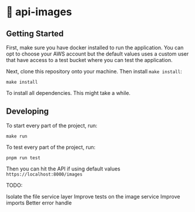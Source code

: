# :city_sunrise: api-images

## Getting Started

First, make sure you have docker installed to run the application.
You can opt to choose your AWS account but the default values uses a custom user
that have access to a test bucket where you can test the application.

Next, clone this repository onto your machine. Then install `make install`:

```
make install
```

To install all dependencies. This might take a while.

## Developing

To start every part of the project, run:

```
make run
```

To test every part of the project, run:

```
pnpm run test
```

Then you can hit the API if using default values `https://localhost:8000/images`



TODO:

Isolate the file service layer
Improve tests on the image service
Improve imports
Better error handle

